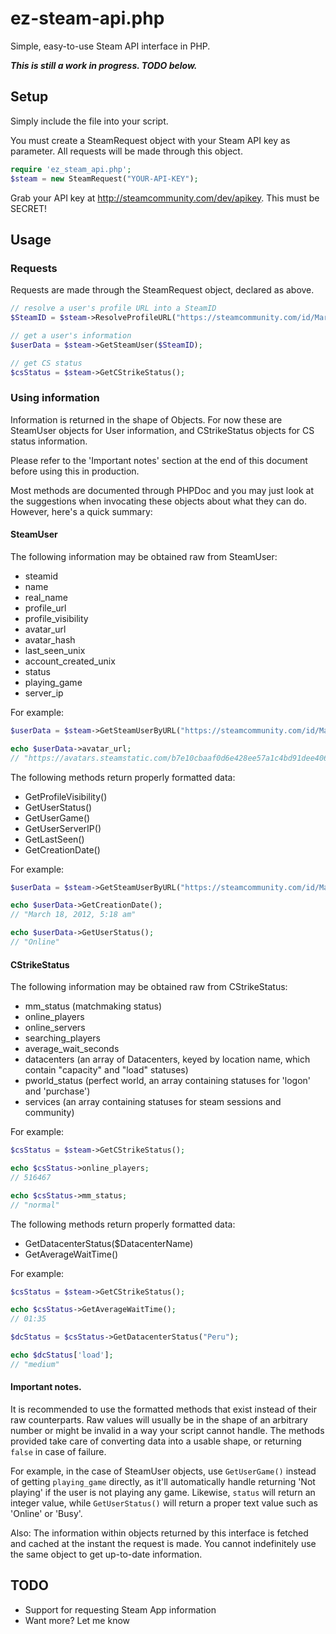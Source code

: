 # ez-steam-api.php
Simple, easy-to-use Steam API interface in PHP. 

***This is still a work in progress. TODO below.***

## Setup

Simply include the file into your script.

You must create a SteamRequest object with your Steam API key as parameter.
All requests will be made through this object.

```php
require 'ez_steam_api.php';
$steam = new SteamRequest("YOUR-API-KEY");
```

Grab your API key at http://steamcommunity.com/dev/apikey. This must be SECRET!

## Usage

### Requests
Requests are made through the SteamRequest object, declared as above.

```php
// resolve a user's profile URL into a SteamID
$SteamID = $steam->ResolveProfileURL("https://steamcommunity.com/id/Markski/");

// get a user's information
$userData = $steam->GetSteamUser($SteamID);

// get CS status
$csStatus = $steam->GetCStrikeStatus();
```

### Using information

Information is returned in the shape of Objects. For now these are SteamUser objects for User information, and CStrikeStatus objects for CS status information.

Please refer to the 'Important notes' section at the end of this document before using this in production.

Most methods are documented through PHPDoc and you may just look at the suggestions when invocating these objects about what they can do. However, here's a quick summary:

#### SteamUser

The following information may be obtained raw from SteamUser:

- steamid
- name
- real_name
- profile_url
- profile_visibility
- avatar_url
- avatar_hash
- last_seen_unix
- account_created_unix
- status
- playing_game
- server_ip

For example:

```php
$userData = $steam->GetSteamUserByURL("https://steamcommunity.com/id/Markski/");

echo $userData->avatar_url;
// "https://avatars.steamstatic.com/b7e10cbaaf0d6e428ee57a1c4bd91dee40681a72_full.jpg"
```

The following methods return properly formatted data:

- GetProfileVisibility()
- GetUserStatus()
- GetUserGame()
- GetUserServerIP()
- GetLastSeen()
- GetCreationDate()

For example:

```php
$userData = $steam->GetSteamUserByURL("https://steamcommunity.com/id/Markski/");

echo $userData->GetCreationDate();
// "March 18, 2012, 5:18 am"

echo $userData->GetUserStatus();
// "Online"
```

#### CStrikeStatus

The following information may be obtained raw from CStrikeStatus:

- mm_status (matchmaking status)
- online_players
- online_servers
- searching_players
- average_wait_seconds
- datacenters (an array of Datacenters, keyed by location name, which contain "capacity" and "load" statuses)
- pworld_status (perfect world, an array containing statuses for 'logon' and 'purchase')
- services (an array containing statuses for steam sessions and community)

For example:

```php
$csStatus = $steam->GetCStrikeStatus();

echo $csStatus->online_players;
// 516467

echo $csStatus->mm_status;
// "normal"
```

The following methods return properly formatted data:

- GetDatacenterStatus($DatacenterName)
- GetAverageWaitTime()

For example:

```php
$csStatus = $steam->GetCStrikeStatus();

echo $csStatus->GetAverageWaitTime();
// 01:35

$dcStatus = $csStatus->GetDatacenterStatus("Peru");

echo $dcStatus['load'];
// "medium"
```


#### Important notes.

It is recommended to use the formatted methods that exist instead of their raw counterparts. Raw values will usually be in the shape of an arbitrary number or might be invalid in a way your script cannot handle. The methods provided take care of converting data into a usable shape, or returning `false` in case of failure. 

For example, in the case of SteamUser objects, use `GetUserGame()` instead of getting `playing_game` directly, as it'll automatically handle returning 'Not playing' if the user is not playing any game. Likewise, `status` will return an integer value, while `GetUserStatus()` will return a proper text value such as 'Online' or 'Busy'.

Also: The information within objects returned by this interface is fetched and cached at the instant the request is made. You cannot indefinitely use the same object to get up-to-date information.

## TODO

- Support for requesting Steam App information
- Want more? Let me know
